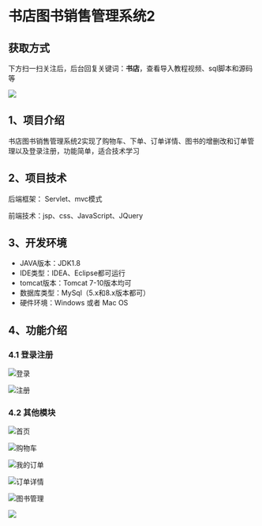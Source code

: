 # 书店图书销售管理系统2
## 获取方式

下方扫一扫关注后，后台回复关键词：**书店**，查看导入教程视频、sql脚本和源码等

 ![](https://www.codeshop.fun/Typora-Images/202205281253739.png)

## 1、项目介绍

书店图书销售管理系统2实现了购物车、下单、订单详情、图书的增删改和订单管理以及登录注册，功能简单，适合技术学习


## 2、项目技术

后端框架： Servlet、mvc模式

前端技术：jsp、css、JavaScript、JQuery

## 3、开发环境

- JAVA版本：JDK1.8
- IDE类型：IDEA、Eclipse都可运行
- tomcat版本：Tomcat 7-10版本均可
- 数据库类型：MySql（5.x和8.x版本都可） 
- 硬件环境：Windows 或者 Mac OS


## 4、功能介绍

### 4.1 登录注册

![登录](https://www.codeshop.fun/Typora-Images/202208141019933.jpg)

![注册](https://www.codeshop.fun/Typora-Images/202208141019643.jpg)

### 4.2 其他模块

![首页](https://www.codeshop.fun/Typora-Images/202208141019356.jpg)

![购物车](https://www.codeshop.fun/Typora-Images/202208141019435.jpg)

![我的订单](https://www.codeshop.fun/Typora-Images/202208141019195.jpg)

![订单详情](https://www.codeshop.fun/Typora-Images/202208141019168.jpg)

![图书管理](https://www.codeshop.fun/Typora-Images/202208141019518.jpg)

![](https://www.codeshop.fun/Typora-Images/202208141019341.jpeg)

